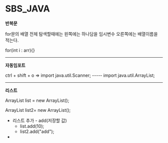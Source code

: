 # SBS_JAVA
**반복문**


for문의 배열 전체 탐색할때에는 왼쪽에는 하나담을 임시변수 오른쪽에는 배열이름을 적는다.

for(int i : arr){}

---
**자동임포트**

ctrl + shift + o
  => import java.util.Scanner; ----- import java.util.ArrayList;

---

**리스트**

ArrayList<Integer> list = new ArrayList<Integer>();

ArrayList<String> list2= new ArrayList<String>();

* 리스트 추가 - add(저장할 값)
  * list.add(10);
  * list2.add("add");
* 
